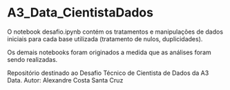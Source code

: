 # A3_Data_CientistaDados

O notebook desafio.ipynb contém os tratamentos e manipulações de dados iniciais para cada base utilizada (tratamento de nulos, duplicidades).


Os demais notebooks foram originados a medida que as análises foram sendo realizadas.


Repositório destinado ao Desafio Técnico de Cientista de Dados da A3 Data.
Autor: Alexandre Costa Santa Cruz
